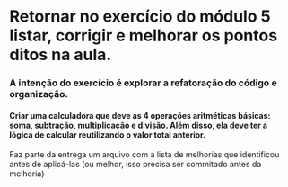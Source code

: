# Retornar no exercício do módulo 5 listar, corrigir e melhorar os pontos ditos na aula. 

### A intenção do exercício é explorar a refatoração do código e organização.

#### Criar uma calculadora que deve as 4 operações aritméticas básicas: soma, subtração, multiplicação e divisão. Além disso, ela deve ter a lógica de calcular reutilizando o valor total anterior.

Faz parte da entrega um arquivo com a lista de melhorias que identificou antes de aplicá-las (ou melhor, isso precisa ser commitado antes da melhoria)

